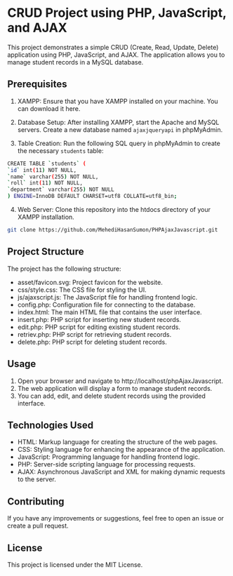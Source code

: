 # CRUD Project using PHP, JavaScript, and AJAX

This project demonstrates a simple CRUD (Create, Read, Update, Delete) application using PHP, JavaScript, and AJAX. The application allows you to manage student records in a MySQL database.

## Prerequisites

1. XAMPP: Ensure that you have XAMPP installed on your machine. You can download it here.

2. Database Setup: After installing XAMPP, start the Apache and MySQL servers. Create a new database named `ajaxjqueryapi` in phpMyAdmin.

3. Table Creation: Run the following SQL query in phpMyAdmin to create the necessary `students` table:

```bash
CREATE TABLE `students` (
`id` int(11) NOT NULL,
`name` varchar(255) NOT NULL,
`roll` int(11) NOT NULL,
`department` varchar(255) NOT NULL
) ENGINE=InnoDB DEFAULT CHARSET=utf8 COLLATE=utf8_bin;
```

4. Web Server: Clone this repository into the htdocs directory of your XAMPP installation.

```bash
git clone https://github.com/MehediHasanSumon/PHPAjaxJavascript.git
```

## Project Structure

The project has the following structure:

- asset/favicon.svg: Project favicon for the website.
- css/style.css: The CSS file for styling the UI.
- js/ajaxscript.js: The JavaScript file for handling frontend logic.
- config.php: Configuration file for connecting to the database.
- index.html: The main HTML file that contains the user interface.
- insert.php: PHP script for inserting new student records.
- edit.php: PHP script for editing existing student records.
- retriev.php: PHP script for retrieving student records.
- delete.php: PHP script for deleting student records.

## Usage

1. Open your browser and navigate to http://localhost/phpAjaxJavascript.
2. The web application will display a form to manage student records.
3. You can add, edit, and delete student records using the provided interface.

## Technologies Used

- HTML: Markup language for creating the structure of the web pages.
- CSS: Styling language for enhancing the appearance of the application.
- JavaScript: Programming language for handling frontend logic.
- PHP: Server-side scripting language for processing requests.
- AJAX: Asynchronous JavaScript and XML for making dynamic requests to the server.

## Contributing

If you have any improvements or suggestions, feel free to open an issue or create a pull request.

## License

This project is licensed under the MIT License.
